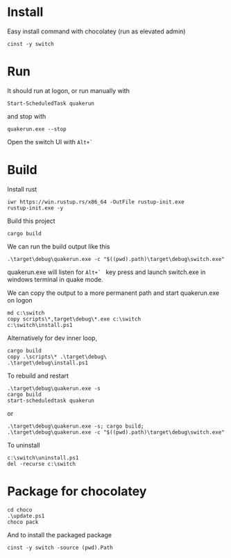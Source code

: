 # Install

Easy install command with chocolatey (run as elevated admin)
```
cinst -y switch
```
# Run
It should run at logon, or run manually with

```
Start-ScheduledTask quakerun
```

and stop with 
```
quakerun.exe --stop
```

Open the switch UI with ``Alt+` ``
# Build
Install rust
```
iwr https://win.rustup.rs/x86_64 -OutFile rustup‑init.exe
rustup‑init.exe -y
```
Build this project
```
cargo build
```
We can run the build output like this
```
.\target\debug\quakerun.exe -c "$((pwd).path)\target\debug\switch.exe"
```
quakerun.exe will listen for ``Alt+` `` key press and launch switch.exe in windows terminal in quake mode.

We can copy the output to a more permanent path and start quakerun.exe on logon
```
md c:\switch
copy scripts\*,target\debug\*.exe c:\switch
c:\switch\install.ps1
```

Alternatively for dev inner loop,
```
cargo build
copy .\scripts\* .\target\debug\
.\target\debug\install.ps1
```
To rebuild and restart
```
.\target\debug\quakerun.exe -s
cargo build
start-scheduledtask quakerun
```
or
```
.\target\debug\quakerun.exe -s; cargo build; .\target\debug\quakerun.exe -c "$((pwd).path)\target\debug\switch.exe"
```
To uninstall
```
c:\switch\uninstall.ps1
del -recurse c:\switch
```

# Package for chocolatey

```
cd choco
.\update.ps1
choco pack
```

And to install the packaged package

```
cinst -y switch -source (pwd).Path
```